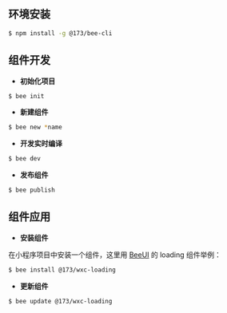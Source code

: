 ## 环境安装

``` bash
$ npm install -g @173/bee-cli
```

## 组件开发

- **初始化项目**

``` bash
$ bee init
```

- **新建组件**

``` bash
$ bee new *name
```

- **开发实时编译**

``` bash
$ bee dev
```

- **发布组件**

``` bash
$ bee publish
```

## 组件应用

- **安装组件**

在小程序项目中安装一个组件，这里用 [BeeUI](http://ued.local.17173.com/gitlab/wxc/beeui) 的 loading 组件举例：

``` bash
$ bee install @173/wxc-loading
```

- **更新组件**

``` bash
$ bee update @173/wxc-loading
```